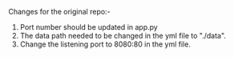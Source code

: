 Changes for the original repo:-
1) Port number should be updated in app.py
2) The data path needed to be changed in the yml file to "./data".
3) Change the listening port to 8080:80 in the yml file.
